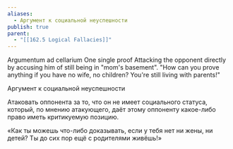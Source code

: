 ```yaml
---
aliases:
  - Аргумент к социальной неуспешности
publish: true
parent:
  - "[[162.5 Logical Fallacies]]"
---
```

Argumentum ad cellarium
One single proof
Attacking the opponent directly by accusing him of still being in "mom's basement".
"How can you prove anything if you have no wife, no children? You're still living with parents!"

Аргумент к социальной неуспешности

Атаковать оппонента за то, что он не имеет социального статуса, который, по мнению атакующего, даёт этому оппоненту какое-либо право иметь критикуемую позицию.

«Как ты можешь что-либо доказывать, если у тебя нет ни жены, ни детей? Ты до сих пор ещё с родителями живёшь!»